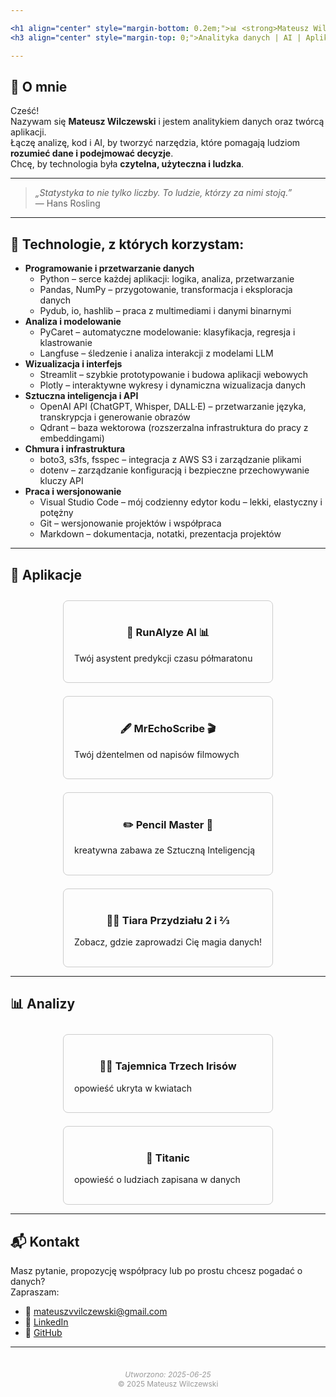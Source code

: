 ```yaml
---

<h1 align="center" style="margin-bottom: 0.2em;">📊 <strong>Mateusz Wilczewski – Portfolio</strong></h1>
<h3 align="center" style="margin-top: 0;">Analityka danych | AI | Aplikacje webowe</h3>

---
```


## 👋 **O mnie**

Cześć!  
Nazywam się **Mateusz Wilczewski** i jestem analitykiem danych oraz twórcą aplikacji.  
Łączę analizę, kod i AI, by tworzyć narzędzia, które pomagają ludziom **rozumieć dane i podejmować decyzje**.  
Chcę, by technologia była **czytelna, użyteczna i ludzka**.

---

> *„Statystyka to nie tylko liczby. To ludzie, którzy za nimi stoją.”*  
> — Hans Rosling

---

## 🧰 **Technologie**, z których korzystam:

- **Programowanie i przetwarzanie danych**
    - Python – serce każdej aplikacji: logika, analiza, przetwarzanie
    - Pandas, NumPy – przygotowanie, transformacja i eksploracja danych
    - Pydub, io, hashlib – praca z multimediami i danymi binarnymi
- **Analiza i modelowanie**
    - PyCaret – automatyczne modelowanie: klasyfikacja, regresja i klastrowanie
    - Langfuse – śledzenie i analiza interakcji z modelami LLM
- **Wizualizacja i interfejs**
    - Streamlit – szybkie prototypowanie i budowa aplikacji webowych
    - Plotly – interaktywne wykresy i dynamiczna wizualizacja danych
- **Sztuczna inteligencja i API**
    - OpenAI API (ChatGPT, Whisper, DALL·E) – przetwarzanie języka, transkrypcja i generowanie obrazów
    - Qdrant – baza wektorowa (rozszerzalna infrastruktura do pracy z embeddingami)
- **Chmura i infrastruktura**
    - boto3, s3fs, fsspec – integracja z AWS S3 i zarządzanie plikami
    - dotenv – zarządzanie konfiguracją i bezpieczne przechowywanie kluczy API
- **Praca i wersjonowanie**
    - Visual Studio Code – mój codzienny edytor kodu – lekki, elastyczny i potężny
    - Git – wersjonowanie projektów i współpraca
    - Markdown – dokumentacja, notatki, prezentacja projektów



---

## 🚀 **Aplikacje**

<div style="display: flex; flex-wrap: wrap; justify-content: center; gap: 1.5em; margin-top: 2em;">

<a href="runalyze_ai_app/index.html" style="text-decoration: none;">
  <div style="border: 1px solid #ccc; border-radius: 8px; width: 300px; min-width: 240px; padding: 1.2em;">
    <h3 align="center">🏃 <strong>RunAlyze AI </strong>📊</h3>
    <p>Twój asystent predykcji czasu półmaratonu</p>
  </div>
</a>

<a href="mr_echoscribe/index.html" style="text-decoration: none;">
  <div style="border: 1px solid #ccc; border-radius: 8px; width: 300px; min-width: 240px; padding: 1.2em;">
    <h3 align="center">🖋️ <strong>MrEchoScribe</strong> 🎬</h3>
    <p>Twój dżentelmen od napisów filmowych</p>
  </div>
</a>

<a href="kolorowanka/index.html" style="text-decoration: none;">
  <div style="border: 1px solid #ccc; border-radius: 8px; width: 300px; min-width: 240px; padding: 1.2em;">
    <h3 align="center">✏️ <strong>Pencil Master</strong> 📖</h3>
    <p>kreatywna zabawa ze Sztuczną Inteligencją</p>
  </div>
</a>

<a href="find_friends_app/index.html" style="text-decoration: none;">
  <div style="border: 1px solid #ccc; border-radius: 8px; width: 300px; min-width: 240px; padding: 1.2em;">
    <h3 align="center">🧙‍♂️ <strong>Tiara Przydziału 2 i ⅔ </strong></h3>
    <p>Zobacz, gdzie zaprowadzi Cię magia danych!</p>
  </div>
</a>


</div>

---

## 📊 **Analizy**

<div style="display: flex; flex-wrap: wrap; justify-content: center; gap: 1.5em; margin-top: 2em;">

<a href="iris/index.html" style="text-decoration: none;">
  <div style="border: 1px solid #ccc; border-radius: 8px; width: 300px; min-width: 240px; padding: 1.2em;">
    <h3 align="center">🕵️‍♀️ <strong>Tajemnica Trzech Irisów</strong></h3>
    <p>opowieść ukryta w kwiatach</p>
  </div>
</a>

<a href="titanic/index.html" style="text-decoration: none;">
  <div style="border: 1px solid #ccc; border-radius: 8px; width: 300px; min-width: 240px; padding: 1.2em;">
    <h3 align="center">🚢 <strong>Titanic</strong></h3>
    <p>opowieść o ludziach zapisana w danych</p>
  </div>
</a>

</div>

---

## 📬 **Kontakt**

Masz pytanie, propozycję współpracy lub po prostu chcesz pogadać o danych?  
Zapraszam:

- 📧 mateuszvvilczewski@gmail.com  
- 💼 [LinkedIn](https://linkedin.com/in/twoj-profil)  
- 🐙 [GitHub](https://github.com/Mateusz-93)


---

<div style="text-align: center; font-size: 0.85em; color: #999; margin-top: 3em;">
  <em>Utworzono: 2025-06-25</em><br>
  © 2025 Mateusz Wilczewski
</div>